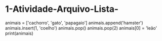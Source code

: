 # 1-Atividade-Arquivo-Lista-
animais = ['cachorro', 'gato', 'papagaio'] animais.append('hamster') animais.insert(1, 'coelho') animais.pop() animais.pop(2) animais[0] = 'leão' print(animais)
